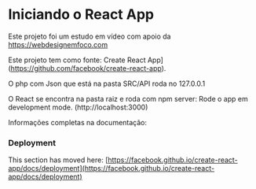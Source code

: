 # Iniciando o React App

Este projeto foi um estudo em vídeo com apoio da https://webdesignemfoco.com 

Este projeto tem como fonte: Create React App](https://github.com/facebook/create-react-app).

O php com Json que está na pasta SRC/API roda no 127.0.0.1

O React se encontra na pasta raiz e roda com npm server:
Rode o app em development mode. (http://localhost:3000)

Informações completas na documentação: 

### Deployment

This section has moved here: [https://facebook.github.io/create-react-app/docs/deployment](https://facebook.github.io/create-react-app/docs/deployment)

